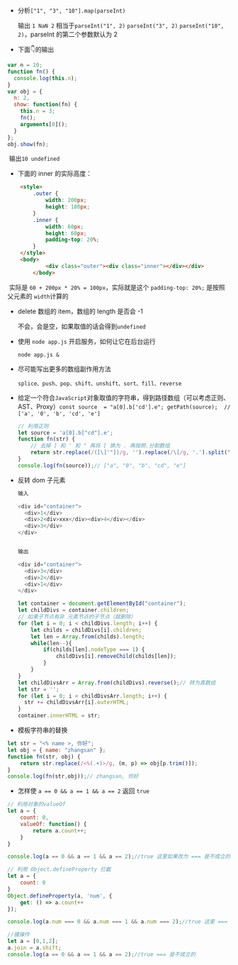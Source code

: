 -  分析`["1", "3", "10"].map(parseInt)`

   输出 `1 NaN 2` 相当于`parseInt("1", 2)` `parseInt("3", 2)` `parseInt("10", 2)`，parseInt 的第二个参数默认为 2

- 下面👇的输出

```js
var n = 10;
function fn() {
  console.log(this.n);
}
var obj = {
  n: 2,
  show: function(fn) {
    this.n = 3;
    fn();
    arguments[0]();
  }
};
obj.show(fn);
```
​	输出`10 undefined`
- 下面的 inner 的实际高度：

```html
    <style>
        .outer {
            width: 200px;
            height: 100px;
        }
        .inner {
            width: 60px;
            height: 60px;
            padding-top: 20%;
        }
    </style>
    <body>
    		<div class="outer"><div class="inner"></div></div>
		</body>
```

​	实际是 `60 + 200px * 20% = 100px`，实际就是这个 `padding-top: 20%;` 是按照父元素的 `width`计算的

- delete 数组的 item，数组的 length 是否会 -1

  不会，会是空，如果取值的话会得到`undefined`

- 使用 `node app.js` 开启服务，如何让它在后台运行

  `node app.js &`

- 尽可能写出更多的数组副作用方法

  `splice、push、pop、shift、unshift、sort、fill、reverse`

- 给定一个符合`JavaScript`对象取值的字符串，得到路径数组（可以考虑正则、AST、Proxy）`const source  = "a[0].b['cd'].e"; getPath(source);  // ['a', '0', 'b', 'cd', 'e']`

  ```javascript
  // 利用正则
  let source = 'a[0].b["cd"].e';
  function fn(str) {
      // 去掉 ] 和 ' 和 " 再将 [ 换为 . 再按照.分割数组
      return str.replace(/([\]'"])/g, '').replace(/\[/g, '.').split(".");
  }
  console.log(fn(source));// ["a", "0", "b", "cd", "e"]
  ```

- 反转 dom 子元素

  ```javascript
  输入
  
  <div id="container">
    <div>1</div>
    <div>2<div>xxx</div><div>4</div></div>
    <div>3</div>
  </div>
  
  
  输出
  
  <div id="container">
    <div>3</div>
    <div>2</div>
    <div>1</div>
  </div>
  ```

  ```javascript
  let container = document.getElementById("container");
  let childDivs = container.children;
  // 如果子节点有非 元素节点的子节点（就删除）
  for (let i = 0; i < childDivs.length; i++) {
      let childs = childDivs[i].children;
      let len = Array.from(childs).length;
      while(len--){
          if(childs[len].nodeType === 1) {
              childDivs[i].removeChild(childs[len]);
          }
      }
  }
  let childDivsArr = Array.from(childDivs).reverse();// 转为真数组
  let str = '';
  for (let i = 0; i < childDivsArr.length; i++) {
    str += childDivsArr[i].outerHTML;
  }
  container.innerHTML = str;
  ```

- 模板字符串的替换

```javascript
let str = "<% name >, 你好";
let obj = { name: "zhangsan" };
function fn(str, obj) {
    return str.replace(/<%(.+)>/g, (m, p) => obj[p.trim()]);
}
console.log(fn(str,obj));// zhangsan, 你好
```

- 怎样使 `a == 0 && a == 1 && a == 2` 返回 `true`

```javascript
// 利用对象的valueOf
let a = {
    count: 0,
    valueOf: function() {
        return a.count++;
    }
}

console.log(a == 0 && a == 1 && a == 2);//true 这里如果改为 === 是不成立的
```

```javascript
// 利用 Object.defineProperty 拦截
let a = {
    count: 0
}
Object.defineProperty(a, 'num', {
    get: () => a.count++
});

console.log(a.num === 0 && a.num === 1 && a.num === 2);//true 这里 === 也是成立的
```

```javascript
//骚操作
let a = [0,1,2];
a.join = a.shift;
console.log(a == 0 && a == 1 && a == 2);//true === 是不成立的
```

